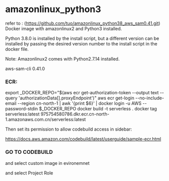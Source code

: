 # amazonlinux_python3 

refer to : (https://github.com/tuo/amazonlinux_python38_aws_sam0.41.git)
Docker image with amazonlinux2 and Python3 installed.

Python 3.8.0 is installed by the install script, but a different version can be
installed by passing the desired version number to the install script in the
docker file.

Note: Amazonlinux2 comes with Python2.7.14 installed.

aws-sam-cli 0.41.0



### ECR:


export _DOCKER_REPO="$(aws ecr get-authorization-token --output text  --query 'authorizationData[].proxyEndpoint')"
aws ecr get-login --no-include-email --region cn-north-1 | awk '{print $6}' | docker login -u AWS --password-stdin $_DOCKER_REPO
docker build -t serverless .
docker tag serverless:latest 975754580786.dkr.ecr.cn-north-1.amazonaws.com.cn/serverless:latest



Then set its permission to allow codebuild access in sidebar:

https://docs.aws.amazon.com/codebuild/latest/userguide/sample-ecr.html

### GO TO CODEBUILD

and select custom image in evironemnet

and select Project Role